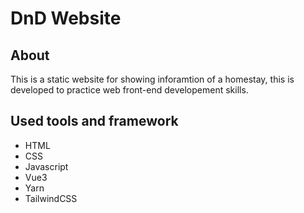 # DnD Website

## About

This is a static website for showing inforamtion of a homestay, this is developed to practice web front-end developement skills.

## Used tools and framework

- HTML
- CSS
- Javascript
- Vue3
- Yarn
- TailwindCSS
